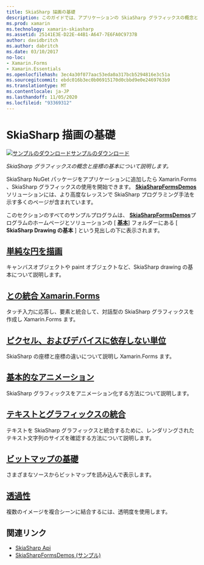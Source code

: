 ```yaml
---
title: SkiaSharp 描画の基礎
description: このガイドでは、アプリケーションの SkiaSharp グラフィックスの概念と座標の基本について説明し Xamarin.Forms ます。
ms.prod: xamarin
ms.technology: xamarin-skiasharp
ms.assetid: 25141E3E-D22E-44B1-A647-7E6FA0C9737B
author: davidbritch
ms.author: dabritch
ms.date: 03/10/2017
no-loc:
- Xamarin.Forms
- Xamarin.Essentials
ms.openlocfilehash: 3ec4a30f077aac53eda0a317bcb5294816e3c51a
ms.sourcegitcommit: ebdc016b3ec0b06915170d0cbbd9e0e2469763b9
ms.translationtype: MT
ms.contentlocale: ja-JP
ms.lasthandoff: 11/05/2020
ms.locfileid: "93369312"
---
```

# <a name="skiasharp-drawing-basics"></a>SkiaSharp 描画の基礎

[![サンプルのダウンロード](~/media/shared/download.png)サンプルのダウンロード](/samples/xamarin/xamarin-forms-samples/skiasharpforms-demos)

_SkiaSharp グラフィックスの概念と座標の基本について説明します。_

SkiaSharp NuGet パッケージをアプリケーションに追加したら Xamarin.Forms 、SkiaSharp グラフィックスの使用を開始できます。 [**SkiaSharpFormsDemos**](/samples/xamarin/xamarin-forms-samples/skiasharpforms-demos)ソリューションには、より高度なレッスンで SkiaSharp プログラミング手法を示す多くのページが含まれています。

このセクションのすべてのサンプルプログラムは、 [**SkiaSharpFormsDemos**](/samples/xamarin/xamarin-forms-samples/skiasharpforms-demos)プログラムのホームページとソリューションの [ [**基本**](https://github.com/xamarin/xamarin-forms-samples/tree/master/SkiaSharpForms/Demos/Demos/SkiaSharpFormsDemos/Basics)] フォルダーにある [ **SkiaSharp Drawing の基本** ] という見出しの下に表示されます。

## <a name="drawing-a-simple-circle"></a>[単純な円を描画](circle.md)

キャンバスオブジェクトや paint オブジェクトなど、SkiaSharp drawing の基本について説明します。

## <a name="integrating-with-no-locxamarinforms"></a>[との統合 Xamarin.Forms](integration.md)

タッチ入力に応答し、要素と統合して、対話型の SkiaSharp グラフィックスを作成し Xamarin.Forms ます。

## <a name="pixels-and-device-independent-units"></a>[ピクセル、およびデバイスに依存しない単位](pixels.md)

SkiaSharp の座標と座標の違いについて説明し Xamarin.Forms ます。

## <a name="basic-animation"></a>[基本的なアニメーション](animation.md)

SkiaSharp グラフィックスをアニメーション化する方法について説明します。

## <a name="integrating-text-and-graphics"></a>[テキストとグラフィックスの統合](text.md)

テキストを SkiaSharp グラフィックスと統合するために、レンダリングされたテキスト文字列のサイズを確認する方法について説明します。

## <a name="bitmap-basics"></a>[ビットマップの基礎](bitmaps.md)

さまざまなソースからビットマップを読み込んで表示します。

## <a name="transparency"></a>[透過性](transparency.md)

複数のイメージを複合シーンに結合するには、透明度を使用します。

## <a name="related-links"></a>関連リンク

- [SkiaSharp Api](/dotnet/api/skiasharp)
- [SkiaSharpFormsDemos (サンプル)](/samples/xamarin/xamarin-forms-samples/skiasharpforms-demos)